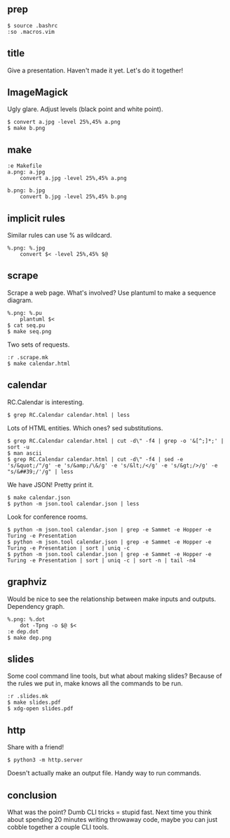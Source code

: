 ## prep

    $ source .bashrc
    :so .macros.vim

## title

Give a presentation. Haven't made it yet. Let's do it together!

## ImageMagick

Ugly glare. Adjust levels (black point and white point).

    $ convert a.jpg -level 25%,45% a.png
    $ make b.png

## make

    :e Makefile
    a.png: a.jpg
    	convert a.jpg -level 25%,45% a.png

    b.png: b.jpg
    	convert b.jpg -level 25%,45% b.png

## implicit rules

Similar rules can use % as wildcard.

    %.png: %.jpg
    	convert $< -level 25%,45% $@

## scrape

Scrape a web page. What's involved? Use plantuml to make a sequence diagram.

    %.png: %.pu
    	plantuml $<
    $ cat seq.pu
    $ make seq.png

Two sets of requests.

    :r .scrape.mk
    $ make calendar.html

## calendar

RC.Calendar is interesting.

    $ grep RC.Calendar calendar.html | less

Lots of HTML entities. Which ones? sed substitutions.

    $ grep RC.Calendar calendar.html | cut -d\" -f4 | grep -o '&[^;]*;' | sort -u
    $ man ascii
    $ grep RC.Calendar calendar.html | cut -d\" -f4 | sed -e 's/&quot;/"/g' -e 's/&amp;/\&/g' -e 's/&lt;/</g' -e 's/&gt;/>/g' -e "s/&##39;/'/g" | less

We have JSON! Pretty print it.

    $ make calendar.json
    $ python -m json.tool calendar.json | less

Look for conference rooms.

    $ python -m json.tool calendar.json | grep -e Sammet -e Hopper -e Turing -e Presentation
    $ python -m json.tool calendar.json | grep -e Sammet -e Hopper -e Turing -e Presentation | sort | uniq -c
    $ python -m json.tool calendar.json | grep -e Sammet -e Hopper -e Turing -e Presentation | sort | uniq -c | sort -n | tail -n4

## graphviz

Would be nice to see the relationship between make inputs and outputs.
Dependency graph.

    %.png: %.dot
    	dot -Tpng -o $@ $<
    :e dep.dot
    $ make dep.png

## slides

Some cool command line tools, but what about making slides?
Because of the rules we put in, make knows all the commands to be run.

    :r .slides.mk
    $ make slides.pdf
    $ xdg-open slides.pdf

## http

Share with a friend!

    $ python3 -m http.server

Doesn't actually make an output file. Handy way to run commands.

## conclusion

What was the point? Dumb CLI tricks = stupid fast.
Next time you think about spending 20 minutes writing throwaway code,
maybe you can just cobble together a couple CLI tools.
